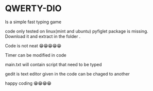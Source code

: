 # QWERTY-DIO
Is a simple fast typing game

code only tested on linux(mint and ubuntu)
pyfiglet package is missing.
Download it and extract in the folder .


Code is not neat 😁😁😁😁😁

Timer can be modified in code

main.txt will contain script that need to be typed

gedit is text editor given in the code can be chaged to another 

happy coding 😁😁😁😁





